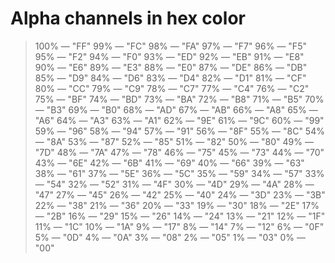 # Alpha channels in hex color

> 100% — "FF"
> 99% — "FC"
> 98% — "FA"
> 97% — "F7"
> 96% — "F5"
> 95% — "F2"
> 94% — "F0"
> 93% — "ED"
> 92% — "EB"
> 91% — "E8"
> 90% — "E6"
> 89% — "E3"
> 88% — "E0"
> 87% — "DE"
> 86% — "DB"
> 85% — "D9"
> 84% — "D6"
> 83% — "D4"
> 82% — "D1"
> 81% — "CF"
> 80% — "CC"
> 79% — "C9"
> 78% — "C7"
> 77% — "C4"
> 76% — "C2"
> 75% — "BF"
> 74% — "BD"
> 73% — "BA"
> 72% — "B8"
> 71% — "B5"
> 70% — "B3"
> 69% — "B0"
> 68% — "AD"
> 67% — "AB"
> 66% — "A8"
> 65% — "A6"
> 64% — "A3"
> 63% — "A1"
> 62% — "9E"
> 61% — "9C"
> 60% — "99"
> 59% — "96"
> 58% — "94"
> 57% — "91"
> 56% — "8F"
> 55% — "8C"
> 54% — "8A"
> 53% — "87"
> 52% — "85"
> 51% — "82"
> 50% — "80"
> 49% — "7D"
> 48% — "7A"
> 47% — "78"
> 46% — "75"
> 45% — "73"
> 44% — "70"
> 43% — "6E"
> 42% — "6B"
> 41% — "69"
> 40% — "66"
> 39% — "63"
> 38% — "61"
> 37% — "5E"
> 36% — "5C"
> 35% — "59"
> 34% — "57"
> 33% — "54"
> 32% — "52"
> 31% — "4F"
> 30% — "4D"
> 29% — "4A"
> 28% — "47"
> 27% — "45"
> 26% — "42"
> 25% — "40"
> 24% — "3D"
> 23% — "3B"
> 22% — "38"
> 21% — "36"
> 20% — "33"
> 19% — "30"
> 18% — "2E"
> 17% — "2B"
> 16% — "29"
> 15% — "26"
> 14% — "24"
> 13% — "21"
> 12% — "1F"
> 11% — "1C"
> 10% — "1A"
> 9% — "17"
> 8% — "14"
> 7% — "12"
> 6% — "0F"
> 5% — "0D"
> 4% — "0A"
> 3% — "08"
> 2% — "05"
> 1% — "03"
> 0% — "00"
